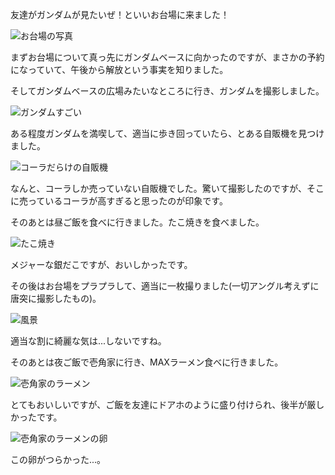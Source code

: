友達がガンダムが見たいぜ！といいお台場に来ました！

![お台場の写真](../markdownSource/5/1.jpg)

まずお台場について真っ先にガンダムベースに向かったのですが、まさかの予約になっていて、午後から解放という事実を知りました。

そしてガンダムベースの広場みたいなところに行き、ガンダムを撮影しました。

![ガンダムすごい](../markdownSource/5/2.jpg)

ある程度ガンダムを満喫して、適当に歩き回っていたら、とある自販機を見つけました。

![コーラだらけの自販機](../markdownSource/5/3.jpg)

なんと、コーラしか売っていない自販機でした。驚いて撮影したのですが、そこに売っているコーラが高すぎると思ったのが印象です。

そのあとは昼ご飯を食べに行きました。たこ焼きを食べました。

![たこ焼き](../markdownSource/5/5.jpg)

メジャーな銀だこですが、おいしかったです。

その後はお台場をプラプラして、適当に一枚撮りました(一切アングル考えずに唐突に撮影したもの)。

![風景](../markdownSource/5/4.jpg)

適当な割に綺麗な気は...しないですね。

そのあとは夜ご飯で壱角家に行き、MAXラーメン食べに行きました。

![壱角家のラーメン](../markdownSource/5/6.jpg)

とてもおいしいですが、ご飯を友達にドアホのように盛り付けられ、後半が厳しかったです。

![壱角家のラーメンの卵](../markdownSource/5/7.jpg)

この卵がつらかった...。
